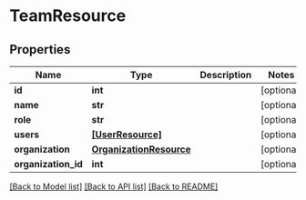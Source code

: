 # TeamResource

## Properties
Name | Type | Description | Notes
------------ | ------------- | ------------- | -------------
**id** | **int** |  | [optional] 
**name** | **str** |  | [optional] 
**role** | **str** |  | [optional] 
**users** | [**[UserResource]**](UserResource.md) |  | [optional] 
**organization** | [**OrganizationResource**](OrganizationResource.md) |  | [optional] 
**organization_id** | **int** |  | [optional] 

[[Back to Model list]](../README.md#documentation-for-models) [[Back to API list]](../README.md#documentation-for-api-endpoints) [[Back to README]](../README.md)



